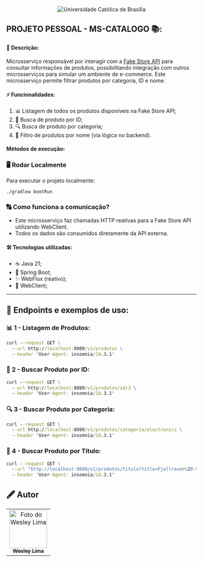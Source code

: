 <p align="center">
  <img src="https://iili.io/3FFO5cF.png" alt="Universidade Católica de Brasília">
</p>

## PROJETO PESSOAL - MS-CATALOGO 📚:

#### 📖 Descrição:
Microsserviço responsável por interagir com a [Fake Store API](https://fakestoreapi.com/) para consultar informações de produtos, possibilitando integração com outros microsserviços para simular um ambiente de e-commerce. Este microsserviço permite filtrar produtos por categoria, ID e nome.

#### ⚡ Funcionalidades:
1. 📊 Listagem de todos os produtos disponíveis na Fake Store API;
2. 🔖 Busca de produto por ID;
3. 🔍 Busca de produto por categoria;
4. 🔎 Filtro de produtos por nome (via lógica no backend).

#### Métodos de execução:

### 🖥️ **Rodar Localmente**
Para executar o projeto localmente:

```sh
./gradlew bootRun
```

### 🔠 Como funciona a comunicação?
- Este microsserviço faz chamadas HTTP reativas para a Fake Store API utilizando WebClient.
- Todos os dados são consumidos diretamente da API externa.

#### 🛠️ Tecnologias utilizadas:
- ☕ Java 21;
- 🍃 Spring Boot;
- ✨ WebFlux (reativo);
- 🤖 WebClient;

---

## 📌 Endpoints e exemplos de uso:

### 📊 1 - Listagem de Produtos:
```cmd
curl --request GET \
  --url http://localhost:8080/v1/produtos \
  --header 'User-Agent: insomnia/10.3.1'
```

### 🔖 2 - Buscar Produto por ID:
```cmd
curl --request GET \
  --url http://localhost:8080/v1/produtos/id/3 \
  --header 'User-Agent: insomnia/10.3.1'
```

### 🔍 3 - Buscar Produto por Categoria:
```cmd
curl --request GET \
  --url http://localhost:8080/v1/produtos/categoria/electronics \
  --header 'User-Agent: insomnia/10.3.1'
```

### 🔎 4 - Buscar Produto por Título:
```cmd
curl --request GET \
  --url "http://localhost:8080/v1/produtos/titulo?title=Fjallraven%20-%20Foldsack%20No.%201" \
  --header 'User-Agent: insomnia/10.3.1'
```

## 🖋️ Autor

<table>
  <tr>
    <td align="center">
      <a href="https://www.linkedin.com/in/wesley-lima-244405251/" title="Wesley Lima">
        <img src="https://media.licdn.com/dms/image/v2/D4D03AQEVAsL2UL6A0w/profile-displayphoto-shrink_400_400/profile-displayphoto-shrink_400_400/0/1721323972268?e=1746662400&v=beta&t=4_2RDPgz5FqJ2G-yRQk3y0vWMVRpSeAPKMAO7IOFXeE" width="100px;" alt="Foto do Wesley Lima"/><br>
        <sub>
          <b>Wesley Lima</b>
        </sub>
      </a>
    </td>
  </tr>
</table>

